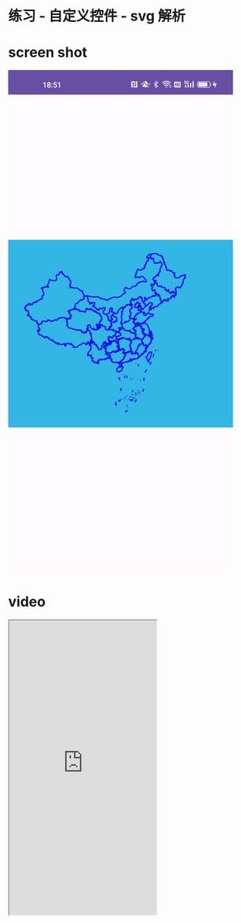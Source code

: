 # 练习 - 自定义控件 - svg 解析
# screen shot
![SVG解析](https://github.com/dyzs/SvgParser/blob/master/Screenshot_svg.jpg "SVG解析")
</br>
# video
<iframe height=600 width=300 src="https://github.com/dyzs/SvgParser/blob/master/Record_svg.mp4">
